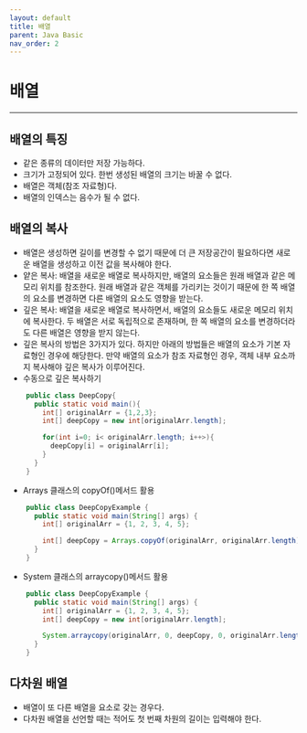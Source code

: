 ```yaml
---
layout: default
title: 배열
parent: Java Basic
nav_order: 2
---
```


# 배열

---

## 배열의 특징

- 같은 종류의 데이터만 저장 가능하다.
- 크기가 고정되어 있다. 한번 생성된 배열의 크기는 바꿀 수 없다.
- 배열은 객체(참조 자료형)다.
- 배열의 인덱스는 음수가 될 수 없다.

## 배열의 복사

- 배열은 생성하면 길이를 변경할 수 없기 때문에 더 큰 저장공간이 필요하다면 새로운 배열을 생성하고 이전 값을 복사해야 한다.
- 얕은 복사: 배열을 새로운 배열로 복사하지만, 배열의 요소들은 원래 배열과 같은 메모리 위치를 참조한다. 원래 배열과 같은 객체를 가리키는 것이기 때문에 한 쪽 배열의 요소를 변경하면 다른 배열의 요소도 영향을 받는다.
- 깊은 복사: 배열을 새로운 배열로 복사하면서, 배열의 요소들도 새로운 메모리 위치에 복사한다. 두 배열은 서로 독립적으로 존재하며, 한 쪽 배열의 요소를 변경하더라도 다른 배열은 영향을 받지 않는다.
- 깊은 복사의 방법은 3가지가 있다. 하지만 아래의 방법들은 배열의 요소가 기본 자료형인 경우에 해당한다. 만약 배열의 요소가 참조 자료형인 경우, 객체 내부 요소까지 복사해야 깊은 복사가 이루어진다.
- 수동으로 깊은 복사하기

```java
    public class DeepCopy{
      public static void main(){
        int[] originalArr = {1,2,3};
        int[] deepCopy = new int[originalArr.length];

        for(int i=0; i< originalArr.length; i++>){
          deepCopy[i] = originalArr[i];
        }
      }
    }
```

- Arrays 클래스의 copyOf()메서드 활용

```java
    public class DeepCopyExample {
      public static void main(String[] args) {
        int[] originalArr = {1, 2, 3, 4, 5};

        int[] deepCopy = Arrays.copyOf(originalArr, originalArr.length);
      }
    }
```

- System 클래스의 arraycopy()메서드 활용

```java
    public class DeepCopyExample {
      public static void main(String[] args) {
        int[] originalArr = {1, 2, 3, 4, 5};
        int[] deepCopy = new int[originalArr.length];

        System.arraycopy(originalArr, 0, deepCopy, 0, originalArr.length);
      }
    }
```

## 다차원 배열

- 배열이 또 다른 배열을 요소로 갖는 경우다.
- 다차원 배열을 선언할 때는 적어도 첫 번째 차원의 길이는 입력해야 한다.
